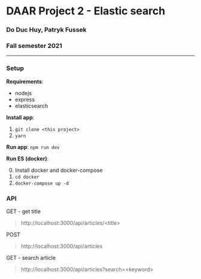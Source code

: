 # DAAR Project 2 - Elastic search
### Do Duc Huy, Patryk Fussek
### Fall semester 2021
---
### Setup

**Requirements**:
- nodejs
- express
- elasticsearch

**Install app**:
1. `git clone <this project>`
2. `yarn`

**Run app**:
`npm run dev`

**Run ES (docker)**:

0. Install docker and docker-compose
1. `cd docker`
2. `docker-compose up -d`

### API
GET - get title
> http://localhost:3000/api/articles/\<title\>

POST
> http://localhost:3000/api/articles

GET - search article
> http://localhost:3000/api/articles?search=\<keyword\>
